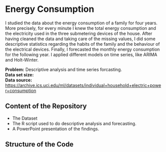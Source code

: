 # Energy Consumption

I studied the data about the energy consumption of a family for four years. More precisely, for every minute I  knew the total energy consumption and the electricity used in the three submetering devices of the house. After having cleaned the data and taking care of the missing values, I did some descriptive statistics regarding the habits of the family and the behaviour of the electrical devices. Finally, I forecasted the monthly energy consumption for the following year. I applied different models on time series, like ARIMA and Holt-Winter. 

<b> Problem:</b> Descriptive analysis and time series forcasting. <br>
<b> Data set size:</b> <br>
<b> Data source:</b> https://archive.ics.uci.edu/ml/datasets/individual+household+electric+power+consumption <br>

## Content of the Repository
- The Dataset 
- The R script used to do descriptive analysis and forecasting.
- A PowerPoint presentation of the findings.

## Structure of the Code 
